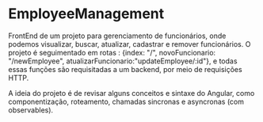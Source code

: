 # EmployeeManagement

FrontEnd de um projeto para gerenciamento de funcionários, onde podemos visualizar, buscar, atualizar, cadastrar e remover funcionários. 
O projeto é seguimentado em rotas : {index: "/", novoFuncionario: "/newEmployee", atualizarFuncionario:"updateEmployee/:id"}, e todas essas funções são requisitadas a um backend, por meio de requisições HTTP.

A ideia do projeto é de revisar alguns conceitos e sintaxe do Angular, como componentização, roteamento, chamadas sincronas e asyncronas (com observables). 


